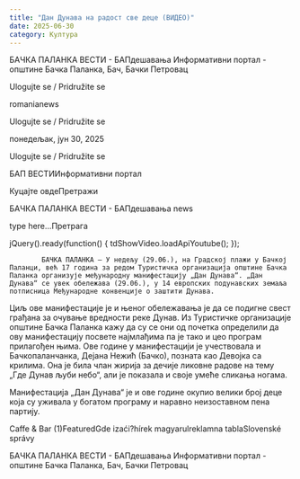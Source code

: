 ```yaml
---
title: "Дан Дунава на радост све деце (ВИДЕО)"
date: 2025-06-30
category: Култура
---
```


БАЧКА ПАЛАНКА ВЕСТИ - БАПдешавања Информативни портал - општине Бачка Паланка, Бач, Бачки Петровац

Ulogujte se / Pridružite se

romanianews

Ulogujte se / Pridružite se

понедељак, јун 30, 2025

Ulogujte se / Pridružite se

БАП ВЕСТИИнформативни портал

Куцајте овдеПретражи

БАЧКА ПАЛАНКА ВЕСТИ - БАПдешавања news

type here...Претрага

jQuery().ready(function() {
                            tdShowVideo.loadApiYoutube(); 
                        });
                        
                    
            БАЧКА ПАЛАНКА – У недељу (29.06.), на Градској плажи у Бачкој Паланци, већ 17 година за редом Туристичка организација општине Бачка Паланка организује међународну манифестацију „Дан Дунава“. „Дан Дунава“ се увек обележава (29.06.), у 14 европских подунавских земаља потписница Међународне конвенције о заштити Дунава.

Циљ ове манифестације је и њеног обележавања је да се подигне свест грађана за очување вредности реке Дунав. Из Туристичке организације општине Бачка Паланка кажу да су се они од почетка определили да ову манифестацију посвете најмлађима па је тако и цео програм прилагођен њима.
Ове године у манифестацији је учествовала и Бачкопаланчанка, Дејана Нежић (Бачко), позната као Девојка са крилима. Она је била члан жирија за дечије ликовне радове на тему „Где Дунав љуби небо“, али је показала и своје умеће сликања ногама.


Mанифестација „Дан Дунава“ је и ове године окупио велики број деце која су уживала у богатом програму и наравно неизоставном пена партију.

Caffe & Bar (1)FeaturedGde izaći?hírek magyarulreklamna tablaSlovenské správy

БАЧКА ПАЛАНКА ВЕСТИ - БАПдешавања Информативни портал - општине Бачка Паланка, Бач, Бачки Петровац
